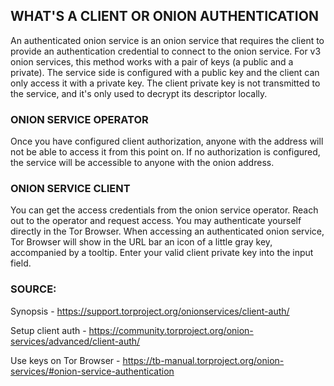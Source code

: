 ## WHAT'S A CLIENT OR ONION AUTHENTICATION

An authenticated onion service is an onion service that requires the client to provide an authentication credential to connect to the onion service. For v3 onion services, this method works with a pair of keys (a public and a private). The service side is configured with a public key and the client can only access it with a private key. The client private key is not transmitted to the service, and it's only used to decrypt its descriptor locally.

### ONION SERVICE OPERATOR

Once you have configured client authorization, anyone with the address will not be able to access it from this point on. If no authorization is configured, the service will be accessible to anyone with the onion address.

### ONION SERVICE CLIENT

You can get the access credentials from the onion service operator. Reach out to the operator and request access. You may authenticate yourself directly in the Tor Browser. When accessing an authenticated onion service, Tor Browser will show in the URL bar an icon of a little gray key, accompanied by a tooltip. Enter your valid client private key into the input field.


### SOURCE:

Synopsis - https://support.torproject.org/onionservices/client-auth/

Setup client auth - https://community.torproject.org/onion-services/advanced/client-auth/

Use keys on Tor Browser - https://tb-manual.torproject.org/onion-services/#onion-service-authentication

